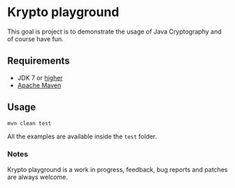 Krypto playground
===============================================================

This goal is project is to demonstrate the usage of Java Cryptography and of course have fun.

## Requirements

* JDK 7 or [higher](http://www.oracle.com/technetwork/java/javase/downloads/index.html)
* [Apache Maven](http://maven.apache.org/guides/getting-started/)

## Usage

```
mvn clean test
```

All the examples are available inside the `test` folder.

### Notes

Krypto playground is a work in progress, feedback, bug reports and patches are always welcome.
